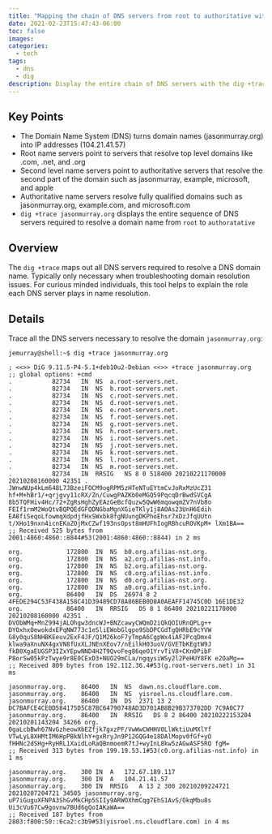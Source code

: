 ```yaml
---
title: "Mapping the chain of DNS servers from root to authoritative with dig"
date: 2021-02-23T15:47:43-06:00
toc: false
images:
categories:
  - tech
tags: 
  - dns
  - dig
description: Display the entire chain of DNS servers with the dig +trace command.
---
```


## Key Points

- The Domain Name System (DNS) turns domain names (jasonmurray.org) into IP addresses (104.21.41.57)
- Root name servers point to servers that resolve top level domains like .com, .net, and .org
- Second level name servers point to authoritative servers that resolve the second part of the domain such as jasonmurray, example, microsoft, and apple
- Authoritative name servers resolve fully qualified domains such as jasonmurray.org, example.com, and microsoft.com
- `dig +trace jasonmurray.org` displays the entire sequence of DNS servers required to resolve a domain name from `root` to `authoratative`

## Overview

The `dig +trace` maps out all DNS servers required to resolve a DNS domain name. Typically only necessary when troubleshooting domain resolution issues.  For curious minded individuals, this tool helps to explain the role each DNS server plays in name resolution.


## Details

Trace all the DNS servers necessary to resolve the domain `jasonmurray.org`:

```text
jemurray@shell:~$ dig +trace jasonmurray.org

; <<>> DiG 9.11.5-P4-5.1+deb10u2-Debian <<>> +trace jasonmurray.org
;; global options: +cmd
.			82734	IN	NS	a.root-servers.net.
.			82734	IN	NS	b.root-servers.net.
.			82734	IN	NS	c.root-servers.net.
.			82734	IN	NS	d.root-servers.net.
.			82734	IN	NS	e.root-servers.net.
.			82734	IN	NS	f.root-servers.net.
.			82734	IN	NS	g.root-servers.net.
.			82734	IN	NS	h.root-servers.net.
.			82734	IN	NS	i.root-servers.net.
.			82734	IN	NS	j.root-servers.net.
.			82734	IN	NS	k.root-servers.net.
.			82734	IN	NS	l.root-servers.net.
.			82734	IN	NS	m.root-servers.net.
.			82734	IN	RRSIG	NS 8 0 518400 20210221170000 20210208160000 42351 . JWnwNUp4kLm648L7JBzeiFOCM9ogRPM5zHTeNTuEYtmCvJoRxMzUcZ31 hf+M+hBr1/+qrjgvy11cRX/Zn/CuwgPAZKb0eMGQ59PqcqDrBwdSVCgA 8b5TQFHiv4Hc/72+ZgRsHghZyEAzGeBcfQuzw5QwW6mqowqmZV7nVb8o FEIf1rmM2WoQtvBQPQEdGFQDNGbaMgnXGieTKly1j8AOAs23UnH6Edih EA8fiSeqoLfowmqXdpdjfHxSWxbk8fgNUungDKPhoEhsr7xDzJfqUUtn t/XHo19nxn4icnEKaZOjMxCZwf193nsOpst8mHUFhIogRBhcuROVKpM+ lXm1BA==
;; Received 525 bytes from 2001:4860:4860::8844#53(2001:4860:4860::8844) in 2 ms

org.			172800	IN	NS	b0.org.afilias-nst.org.
org.			172800	IN	NS	a2.org.afilias-nst.info.
org.			172800	IN	NS	b2.org.afilias-nst.org.
org.			172800	IN	NS	c0.org.afilias-nst.info.
org.			172800	IN	NS	d0.org.afilias-nst.org.
org.			172800	IN	NS	a0.org.afilias-nst.info.
org.			86400	IN	DS	26974 8 2 4FEDE294C53F438A158C41D39489CD78A86BEB0D8A0AEAFF14745C0D 16E1DE32
org.			86400	IN	RRSIG	DS 8 1 86400 20210221170000 20210208160000 42351 . DVObWMq+MnZ994jALOhgw3dncWJ+BNZcawyCWQmD2iQkQOIURnQPLg++ DYOxhxOewokdxEPqNW773c1eSliEWobGlgpo9SbDPCGdTgQHRbE9cYVW G8y0quS8NHBKEeuv2ExF4JF/Q1M26koF7yTmpA6CgpWx4iAF2PcqDmx4 klwa9aXnuNX4gxVN8fUxXLJNEnXEov7/nEilkH03uoV/GVETbKEgtW9J fkB0XgaEUGSP3IZxYEpwNND4H2T9QvoFeg86qeO1YrvTiV8+CKn0PibF P8orSw05kPzTwye9r8E0CExD3+NUO29mCLa/ngqysiWSy2l2PeHUY8FK e2OaMg==
;; Received 809 bytes from 192.112.36.4#53(g.root-servers.net) in 31 ms

jasonmurray.org.	86400	IN	NS	dawn.ns.cloudflare.com.
jasonmurray.org.	86400	IN	NS	yisroel.ns.cloudflare.com.
jasonmurray.org.	86400	IN	DS	2371 13 2 DC7BAFCE4CE0D584175D5C87BC64790748AD3D701AB8B29B373702DD 7C9A0C77
jasonmurray.org.	86400	IN	RRSIG	DS 8 2 86400 20210222153204 20210201143204 34266 org. 0gaLcbBwh67NvGzheowXbEZfjk7gxzPF/VwWwCWHHV0LlWktiUuMXlYf VTwLyL8XHMtIM6HpPBkNlhY+gxRryJn9P12GQG4e18DAlMopv0fGf+yO fHHNc2dSHg+RyHRL1XaidLoRaQBnmoemR7tJ+wyInL8kw5zAGwASF5RQ fgM=
;; Received 313 bytes from 199.19.53.1#53(c0.org.afilias-nst.info) in 1 ms

jasonmurray.org.	300	IN	A	172.67.189.117
jasonmurray.org.	300	IN	A	104.21.41.57
jasonmurray.org.	300	IN	RRSIG	A 13 2 300 20210209224721 20210207204721 34505 jasonmurray.org. uP7iGuguXFNPA3ShGvMkCHp5SIIy9ARWOXhmCqg7EhS1AvS/OkqMbu8s Ui3cVu67Cw9govnw7BUd6gQoIAKaWA==
;; Received 187 bytes from 2803:f800:50::6ca2:c3b9#53(yisroel.ns.cloudflare.com) in 4 ms
```

